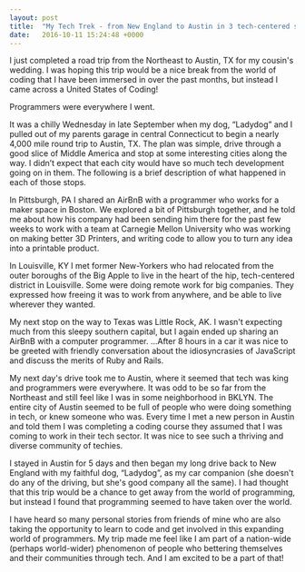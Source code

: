 ```yaml
---
layout: post
title:  "My Tech Trek - from New England to Austin in 3 tech-centered stops. "
date:   2016-10-11 15:24:48 +0000
---
```



I just completed a road trip from the Northeast to Austin, TX for my cousin's wedding. I was hoping this trip would be a nice break from the world of coding that I have been immersed in over the past months, but instead I came across a United States of Coding! 

Programmers were everywhere I went. 

It was a chilly Wednesday in late September when my dog, “Ladydog” and I pulled out of my parents garage in central Connecticut to begin a nearly 4,000 mile round trip to Austin, TX. The plan was simple, drive through a good slice of Middle America and stop at some interesting cities along the way. I didn’t expect that each city would have so much tech development going on in them. The following is a brief description of what happened in each of those stops. 

In Pittsburgh, PA I shared an AirBnB with a programmer who works for a maker space in Boston. We explored a bit of Pittsburgh together, and he told me about how his company had been sending him there for the past few weeks to work with a team at Carnegie Mellon University who was working on making better 3D Printers, and writing code to allow you to turn any idea into a printable product. 

In Louisville, KY I met former New-Yorkers who had relocated from the outer boroughs of the Big Apple to live in the heart of the hip, tech-centered district in Louisville. Some were doing remote work for big companies. They expressed how freeing it was to work from anywhere, and be able to live wherever they wanted. 

My next stop on the way to Texas was Little Rock, AK. I wasn't expecting much from this sleepy southern capital, but I again ended up sharing an AirBnB with a computer programmer. ...After 8 hours in a car it was nice to be greeted with friendly conversation about the idiosyncrasies of JavaScript and discuss the merits of Ruby and Rails. 

My next day's drive took me to Austin, where it seemed that tech was king and programmers were everywhere. It was odd to be so far from the Northeast and still feel like I was in some neighborhood in BKLYN. The entire city of Austin seemed to be full of people who were doing something in tech, or knew someone who was. Every time I met a new person in Austin and told them I was completing a coding course they assumed that I was coming to work in their tech sector. 
It was nice to see such a thriving and diverse community of techies. 

I stayed in Austin for 5 days and then began my long drive back to New England with my faithful dog, “Ladydog”, as my car companion (she doesn't do any of the driving, but she's good company all the same). I had thought that this trip would be a chance to get away from the world of programming, but instead I found that programming seemed to have taken over the world. 

I have heard so many personal stories from friends of mine who are also taking the opportunity to learn to code and get involved in this expanding world of programmers. My trip made me feel like I am part of a nation-wide (perhaps world-wider) phenomenon of people who bettering themselves and their communities through tech. And I am excited to be a part of that! 




